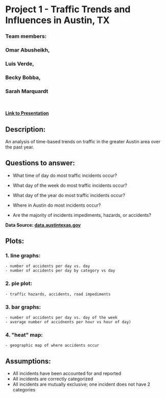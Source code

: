# Project 1 - Traffic Trends and Influences in Austin, TX

### Team members:
### Omar Abusheikh,
### Luis Verde,
### Becky Bobba,
### Sarah Marquardt
<br><br>**[Link to Presentation](https://docs.google.com/presentation/d/1TF4UrC2hs1EZ9PrRqdeRnq1IR_v6a1V49CZq8ZrcmCQ/edit?usp=sharing)**

## Description:
An analysis of time-based trends on traffic in the greater Austin area over the past year.

## Questions to answer:
- What time of day do most traffic incidents occur?

- What day of the week do most traffic incidents occur?
  
- What day of the year do most traffic incidents occur?
  
- Where in Austin do most incidents occur?

- Are the majority of incidents impediments, hazards, or accidents? 

**Data Source: [data.austintexas.gov](data.austintexas.gov)**

## Plots:
### 1. line graphs:
	- number of accidents per day vs. day
	- number of accidents per day by category vs day
### 2. pie plot:
	- traffic hazards, accidents, road impediments
### 3. bar graphs:
	- number of accidents per day vs. day of the week
	- average number of accidnents per hour vs hour of day)
### 4. "heat" map:
	- geographic map of where accidents occur

## Assumptions:
- All incidents have been accounted for and reported
- All incidents are correctly categorized
- All incidents are mutually exclusive; one incident does not have 2 categories
